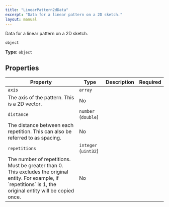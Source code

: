 ```yaml
---
title: "LinearPattern2dData"
excerpt: "Data for a linear pattern on a 2D sketch."
layout: manual
---
```


Data for a linear pattern on a 2D sketch.


`object`

**Type:** `object`





## Properties

| Property | Type | Description | Required |
|----------|------|-------------|----------|
| `axis` | `array`
 | The axis of the pattern. This is a 2D vector. | No |
| `distance` | `number` (`double`)
 | The distance between each repetition. This can also be referred to as spacing. | No |
| `repetitions` | `integer` (`uint32`)
 | The number of repetitions. Must be greater than 0. This excludes the original entity. For example, if &#x60;repetitions&#x60; is 1, the original entity will be copied once. | No |


